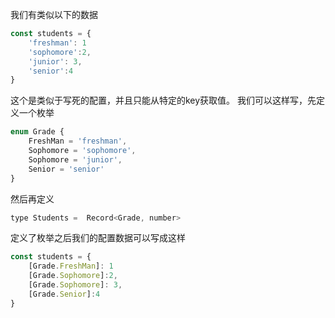 我们有类似以下的数据
```ts
const students = {
    'freshman': 1
    'sophomore':2,
    'junior': 3,
    'senior':4
}
```

这个是类似于写死的配置，并且只能从特定的key获取值。 我们可以这样写，先定义一个枚举

```ts
enum Grade {
    FreshMan = 'freshman',
    Sophomore = 'sophomore',
    Sophomore = 'junior',
    Senior = 'senior'
}
```

然后再定义

```js
type Students =  Record<Grade, number>
```

定义了枚举之后我们的配置数据可以写成这样

```ts
const students = {
    [Grade.FreshMan]: 1
    [Grade.Sophomore]:2,
    [Grade.Sophomore]: 3,
    [Grade.Senior]:4
}
```

